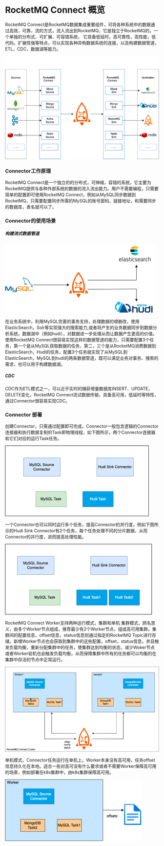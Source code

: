 # RocketMQ Connect 概览

RocketMQ Connect是RocketMQ数据集成重要组件，可将各种系统中的数据通过高效，可靠，流的方式，流入流出到RocketMQ，它是独立于RocketMQ的，一个单独的分布式、可扩展、可容错系统，
它具备低延时，高可靠性，高性能，低代码，扩展性强等特点，可以实现各种异构数据系统的连接，以及构建数据管道，ETL，CDC，数据湖等能力。


![RocketMQ Connect Overview](../picture/32rocketmq-connect/overview.png)

### Connector工作原理

RocketMQ Connect是一个独立的的分布式，可伸缩，容错的系统，它主要为RocketMQ提供与各种外部系统的数据的流入流出能力。用户不需要编程，只需要简单的配置即可使用RocketMQ Connect，例如从MySQL同步数据到RocketMQ，只需要配置同步所需的MySQL的账号密码，链接地址，和需要同步的数据库，表名就可以了。

### Connector的使用场景

##### 构建流式数据管道

![RocketMQ Connect使用场景](../picture/32rocketmq-connect/scene.png)

在业务系统中，利用MySQL完善的事务支持，处理数据的增删改，使用ElasticSearch，Solr等实现强大的搜索能力,或者将产生的业务数据同步到数据分析系统，数据湖中（例如hudi），对数据进一步处理从而让数据产生更高的价值。使用RocketMQ Connect很容易实现这样的数据管道的能力，只需要配置3个任务，第一个是从MySQL获取数据的任务，第二，三个是从RocketMQ消费数据到ElasticSearch，Hudi的任务，配置3个任务就实现了从MySQL到ElasticSearch，MySQL到hudi的两条数据管道，既可以满足业务对事务、搜索的需求，也可以用于构建数据湖。

##### CDC

CDC作为ETL模式之一，可以近乎实时的捕获增量数据库INSERT、UPDATE，DELETE变化，RocketMQ Connect流试数据传输，具备高可用，低延时等特性，通过Connector很容易实现CDC。

### Connector 部署

创建Connector，只需通过配置即可完成，Connector一般包含逻辑的Connector连接器和执行数据复制的Task即物理线程，如下图所示，两个Connector连接器和它们对应的运行Task任务。

![RocketMQ Connect任务模型1](../picture/32rocketmq-connect/deploy1.png)

一个Connector也可以同时运行多个任务，提高Connector的并行度，例如下图所示的Hudi Sink Connector有2个任务，每个任务处理不同的分片数据，从而Connector的并行度，进而提高处理性能。

![RocketMQ Connect任务模型2](../picture/32rocketmq-connect/deploy2.png)

RocketMQ Connect Worker支持两种运行模式，集群和单机
集群模式，顾名思义，由多个Worker节点组成，推荐最少有2个Worker节点，组成高可用集群。集群间的配置信息，offset信息，status信息则通过指定的RocketMQ Topic进行存储，新增Worker节点也会获取到集群中的这些配置，offset，status信息，并且触发负载均衡，重新分配集群中的任务，使集群达到均衡的状态，减少Woker节点或者Worker宕机也会触发负载均衡，从而保障集群中所有的任务都可以均衡的在集群中存活的节点中正常运行。

![RocketMQ Connect部署模型集群](../picture/32rocketmq-connect/deploy3.png)

单机模式，Connector任务运行在单机上，Worker本身没有高可用，任务offset信息持久化在本地。适合一些对高可没有什么要求或者不需要Worker保障高可用的场景，例如部署在k8s集群中，由k8s集群保障高可用。

![RocketMQ Connect部署模型单机](../picture/32rocketmq-connect/deploy4.png)
